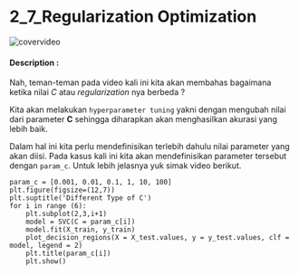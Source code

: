 # 2_7_Regularization Optimization

![covervideo](http://bit.ly/makeaicovervideo)

#### **Description :**
Nah, teman-teman pada video kali ini kita akan membahas bagaimana ketika nilai *C* atau *regularization* nya berbeda ?

Kita akan melakukan `hyperparameter tuning` yakni dengan mengubah nilai dari parameter **C** sehingga diharapkan akan menghasilkan akurasi yang lebih baik.

Dalam hal ini kita perlu mendefinisikan terlebih dahulu nilai parameter yang akan diisi. Pada kasus kali ini kita akan mendefinisikan parameter tersebut dengan ```param_c```. Untuk lebih jelasnya yuk simak video berikut.

```
param_c = [0.001, 0.01, 0.1, 1, 10, 100]
plt.figure(figsize=(12,7))
plt.suptitle('Different Type of C')
for i in range (6):
    plt.subplot(2,3,i+1)
    model = SVC(C = param_c[i])
    model.fit(X_train, y_train)
    plot_decision_regions(X = X_test.values, y = y_test.values, clf = model, legend = 2)
    plt.title(param_c[i])
    plt.show()
```

